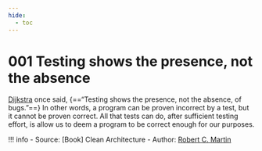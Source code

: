 ```yaml
---
hide:
  - toc
---
```


# 001 Testing shows the presence, not the absence

[Dijkstra](https://en.wikipedia.org/wiki/Edsger_W._Dijkstra) once said, {==“Testing shows the presence, not the absence, of bugs.”==} In other words, a program can be proven incorrect by a test, but it cannot be proven correct. All that tests can do, after sufficient testing effort, is allow us to deem a program to be correct enough for our purposes.

!!! info
    - Source: [Book] Clean Architecture
    - Author: [Robert C. Martin](https://en.wikipedia.org/wiki/Robert_C._Martin)
